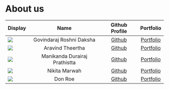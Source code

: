 # About us

Display                                             |             Name              |              Github Profile               |                      Portfolio                      |
|-----------------------------------------------------|:-----------------------------:|:-----------------------------------------:|:---------------------------------------------------:|
| ![](https://via.placeholder.com/100.png?text=Photo) |   Govindaraj Roshni Daksha    | [Github](https://github.com/roshnidaksha) | [Portfolio](../docs/team/govindarajRoshniDaksha.md) |
| ![](https://via.placeholder.com/100.png?text=Photo) |       Aravind Theertha        |       [Github](https://github.com/theertha120)        |          [Portfolio](docs/team/johndoe.md)          |
![](https://via.placeholder.com/100.png?text=Photo) | Manikanda Durairaj Prathistta |       [Github](https://github.com/)       | [Portfolio](docs/team/johndoe.md)
![](https://via.placeholder.com/100.png?text=Photo) |         Nikita Marwah         |       [Github](https://github.com/)       | [Portfolio](docs/team/johndoe.md) |
| ![](https://via.placeholder.com/100.png?text=Photo) |            Don Roe            |       [Github](https://github.com/)       |          [Portfolio](docs/team/johndoe.md)          |
